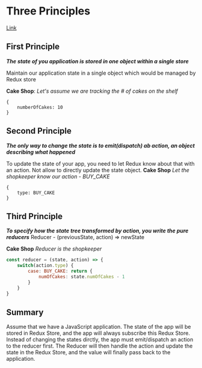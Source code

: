 # Three Principles
[Link](https://www.youtube.com/watch?v=_KhGdZEWC4c&list=PLC3y8-rFHvwheJHvseC3I0HuYI2f46oAK&index=4)

## First Principle
***The state of you application is stored in one object within a single store***

Maintain our application state in a single object which would be managed by Redux store

**Cake Shop**:
*Let's assume we are tracking the # of cakes on the shelf*
```javascript=
{
    numberOfCakes: 10
}
```

## Second Principle
***The only way to change the state is to emit(dispatch) ab action, an object describing what happened***

To update the state of your app, you need to let Redux know about that with an action.
Not allow to directly update the state object.
**Cake Shop**
*Let the shopkeeper know our action - BUY_CAKE*
```javascript=
{
    type: BUY_CAKE
}
```

## Third Principle
***To specify how the state tree transformed by action, you write the pure reducers***
Reducer - (previousState, action) => newState

**Cake Shop**
*Reducer is the shopkeeper*
```javascript
const reducer = (state, action) => {
    switch(action.type) {
        case: BUY_CAKE: return {
            numOfCakes: state.numOfCakes - 1
        }
    }
}
```

## Summary
Assume that we have a JavaScript application. The state of the app will be stored in Redux Store, and the app will always subscribe this Redux Store. Instead of changing the states dirctly, the app must emit/dispatch an action to the reducer first. The Reducer will then handle the action and update the state in the Redux Store, and the value will finally pass back to the application.
